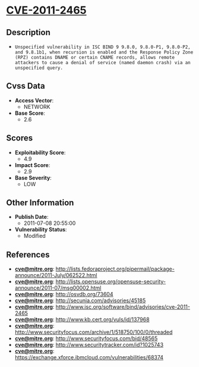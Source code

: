 
# [CVE-2011-2465](http://lists.fedoraproject.org/pipermail/package-announce/2011-July/062522.html)

## Description

- `Unspecified vulnerability in ISC BIND 9 9.8.0, 9.8.0-P1, 9.8.0-P2, and 9.8.1b1, when recursion is enabled and the Response Policy Zone (RPZ) contains DNAME or certain CNAME records, allows remote attackers to cause a denial of service (named daemon crash) via an unspecified query.`

## Cvss Data

- **Access Vector**:
  - NETWORK
- **Base Score**:
  - 2.6

## Scores

- **Exploitability Score**:
  - 4.9
- **Impact Score**:
  - 2.9
- **Base Severity**:
  - LOW

## Other Information

- **Publish Date**:
  - 2011-07-08 20:55:00
- **Vulnerability Status**:
  - Modified

## References

- **cve@mitre.org**: http://lists.fedoraproject.org/pipermail/package-announce/2011-July/062522.html
- **cve@mitre.org**: http://lists.opensuse.org/opensuse-security-announce/2011-07/msg00002.html
- **cve@mitre.org**: http://osvdb.org/73604
- **cve@mitre.org**: http://secunia.com/advisories/45185
- **cve@mitre.org**: http://www.isc.org/software/bind/advisories/cve-2011-2465
- **cve@mitre.org**: http://www.kb.cert.org/vuls/id/137968
- **cve@mitre.org**: http://www.securityfocus.com/archive/1/518750/100/0/threaded
- **cve@mitre.org**: http://www.securityfocus.com/bid/48565
- **cve@mitre.org**: http://www.securitytracker.com/id?1025743
- **cve@mitre.org**: https://exchange.xforce.ibmcloud.com/vulnerabilities/68374
